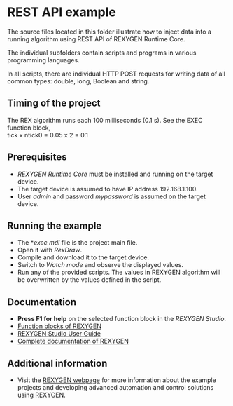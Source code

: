 REST API example
================

The source files located in this folder illustrate how to inject data into a
running algorithm using REST API of REXYGEN Runtime Core.

The individual subfolders contain scripts and programs in various programming 
languages.  

In all scripts, there are individual HTTP POST requests for writing data of all
common types: double, long, Boolean and string.  

## Timing of the project ##
The REX algorithm runs each 100 milliseconds (0.1 s). See the EXEC function block,  
tick x ntick0 = 0.05 x 2 = 0.1 

## Prerequisites ##
- *REXYGEN Runtime Core* must be installed and running on the target device.
- The target device is assumed to have IP address 192.168.1.100.
- User *admin* and password *mypassword* is assumed on the target device. 

## Running the example ##
- The **exec.mdl* file is the project main file.
- Open it with *RexDraw*.
- Compile and download it to the target device.
- Switch to *Watch mode* and observe the displayed values.
- Run any of the provided scripts. The values in REXYGEN algorithm will be 
overwritten by the values defined in the script.

## Documentation ##
- **Press F1 for help** on the selected function block in the *REXYGEN Studio*.
- [Function blocks of REXYGEN](https://www.rexygen.com/doc/PDF/ENGLISH/BRef_ENG.pdf)
- [REXYGEN Studio User Guide](https://www.rexygen.com/doc/PDF/ENGLISH/RexygenStudio_ENG.pdf)
- [Complete documentation of REXYGEN](http://www.rexygen.com/documentation-and-support)

## Additional information ##
- Visit the [REXYGEN webpage](http://www.rexygen.com) 
for more information about the example projects and developing advanced 
automation and control solutions using REXYGEN.
